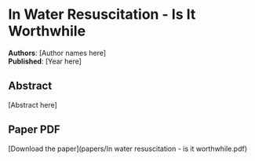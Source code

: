 # In Water Resuscitation - Is It Worthwhile

**Authors**: [Author names here]  
**Published**: [Year here]

## Abstract

[Abstract here]

## Paper PDF

[Download the paper](papers/In water resuscitation - is it worthwhile.pdf)
